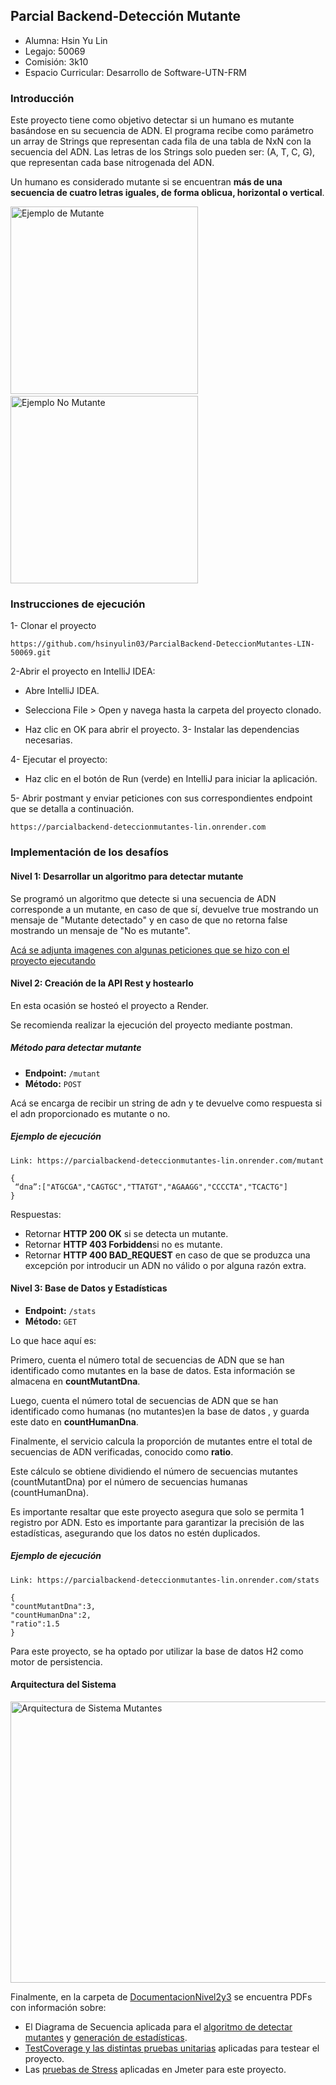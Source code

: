 ##   Parcial Backend-Detección Mutante
- Alumna: Hsin Yu Lin
- Legajo: 50069
- Comisión: 3k10
- Espacio Curricular: Desarrollo de Software-UTN-FRM

###  Introducción
Este proyecto tiene como objetivo detectar si un humano es mutante basándose en su secuencia de ADN.
El programa recibe como parámetro un array de Strings que representan cada fila de una tabla de NxN con la secuencia del ADN. 
Las letras de los Strings solo pueden ser: (A, T, C, G), que representan cada base nitrogenada del ADN.

Un humano es considerado mutante si se encuentran **más de una secuencia de cuatro letras iguales, de forma oblicua, horizontal o vertical**.

<img src="https://github.com/user-attachments/assets/ee9e8251-99c8-4da9-9414-cbec138e7ade" alt="Ejemplo de Mutante" width="300" height="300"> 
&nbsp;&nbsp;&nbsp;&nbsp;&nbsp;&nbsp;&nbsp;&nbsp;&nbsp;&nbsp;&nbsp;&nbsp;&nbsp;&nbsp;&nbsp;&nbsp;&nbsp;&nbsp;&nbsp;&nbsp;&nbsp;&nbsp;&nbsp;&nbsp;&nbsp;&nbsp;&nbsp;&nbsp;&nbsp;
<img src="https://github.com/user-attachments/assets/5c1a93ed-8e22-4bb2-a664-af112c46e923" alt="Ejemplo No Mutante" width="300" height="300">


### Instrucciones de ejecución
1- Clonar el proyecto 

```https://github.com/hsinyulin03/ParcialBackend-DeteccionMutantes-LIN-50069.git```

2-Abrir el proyecto en IntelliJ IDEA:

- Abre IntelliJ IDEA.

- Selecciona File > Open y navega hasta la carpeta del proyecto clonado.

- Haz clic en OK para abrir el proyecto.
3- Instalar las dependencias necesarias. 

4- Ejecutar el proyecto:

- Haz clic en el botón de Run (verde) en IntelliJ para iniciar la aplicación.

5- Abrir postmant y enviar peticiones con sus correspondientes endpoint que se detalla a continuación. 

```https://parcialbackend-deteccionmutantes-lin.onrender.com```

### Implementación de los desafíos 
#### Nivel 1:  Desarrollar un algoritmo para detectar mutante
Se programó un algoritmo que detecte si una secuencia de ADN corresponde a un mutante, en caso de que sí, devuelve true mostrando un mensaje de "Mutante detectado" y en caso de que no retorna false mostrando un mensaje de "No es mutante".

[Acá se adjunta imagenes con algunas peticiones que se hizo con el proyecto ejecutando](https://github.com/hsinyulin03/ParcialBackend-DeteccionMutantes-LIN-50069/blob/master/DocumentacionNivel2y3/Test%20Coverage%20-%20Pruebas%20Unitarias.pdf)

#### Nivel 2: Creación de la API Rest y hostearlo
En esta ocasión se hosteó el proyecto a Render.

Se recomienda realizar la ejecución del proyecto mediante postman.
##### Método para detectar mutante
- **Endpoint:** `/mutant`
- **Método:**  `POST`

Acá se encarga de recibir un string de adn y te devuelve como respuesta si el adn proporcionado es mutante o no. 


##### Ejemplo de ejecución  
```
Link: https://parcialbackend-deteccionmutantes-lin.onrender.com/mutant
```
```
{ 
 “dna”:["ATGCGA","CAGTGC","TTATGT","AGAAGG","CCCCTA","TCACTG"] 
}
```

Respuestas: 

   - Retornar **HTTP 200 OK** si se detecta un mutante. 
   - Retornar **HTTP 403 Forbidden**si no es mutante. 
   - Retornar **HTTP 400 BAD_REQUEST** en caso de que se produzca una excepción por introducir un ADN no válido o por alguna razón extra.

#### Nivel 3:  Base de Datos y Estadísticas
- **Endpoint:** `/stats`
- **Método:**  `GET`
  
Lo que hace aquí es:

Primero, cuenta el número total de secuencias de ADN que se han identificado como mutantes en la base de datos. Esta información se almacena en **countMutantDna**.

Luego, cuenta el número total de secuencias de ADN que se han identificado como humanas (no mutantes)en la base de datos , y guarda este dato en **countHumanDna**.

Finalmente, el servicio calcula la proporción de mutantes entre el total de secuencias de ADN verificadas, conocido como **ratio**. 

Este cálculo se obtiene dividiendo el número de secuencias mutantes (countMutantDna) por el número de secuencias humanas (countHumanDna).

Es importante resaltar que este proyecto asegura que solo se permita 1 registro por ADN. Esto es importante para garantizar la precisión de las estadísticas, asegurando que los datos no estén duplicados.

##### Ejemplo de ejecución  
```
Link: https://parcialbackend-deteccionmutantes-lin.onrender.com/stats
```
```
{ 
"countMutantDna":3,
"countHumanDna":2,
"ratio":1.5
}
```

Para este proyecto, se ha optado por utilizar la base de datos H2 como motor de persistencia.


#### Arquitectura del Sistema
<img src="https://github.com/user-attachments/assets/76b50852-01f5-4e3e-ad09-258d1b540228" alt="Arquitectura de Sistema Mutantes" width="900" height="450">

Finalmente, en la carpeta de [DocumentacionNivel2y3](https://github.com/hsinyulin03/ParcialBackend-DeteccionMutantes-LIN-50069/tree/master/DocumentacionNivel2y3) se encuentra PDFs con información sobre:

- El Diagrama de Secuencia aplicada para el [algoritmo de detectar mutantes](https://github.com/hsinyulin03/ParcialBackend-DeteccionMutantes-LIN-50069/blob/master/DocumentacionNivel2y3/Diagramas%20de%20Secuencia/DiagramaSecuencia-DetectarMutante.pdf) y [generación de estadísticas](https://github.com/hsinyulin03/ParcialBackend-DeteccionMutantes-LIN-50069/blob/master/DocumentacionNivel2y3/Diagramas%20de%20Secuencia/DiagramaSecuencia-Stats.pdf).
- [TestCoverage y las distintas pruebas unitarias](https://github.com/hsinyulin03/ParcialBackend-DeteccionMutantes-LIN-50069/blob/master/DocumentacionNivel2y3/Test%20Coverage%20-%20Pruebas%20Unitarias.pdf) aplicadas para testear el proyecto.
- Las [pruebas de Stress](https://github.com/hsinyulin03/ParcialBackend-DeteccionMutantes-LIN-50069/blob/master/DocumentacionNivel2y3/PRUEBAS%20DE%20STRESS.pdf) aplicadas en Jmeter para este proyecto.
